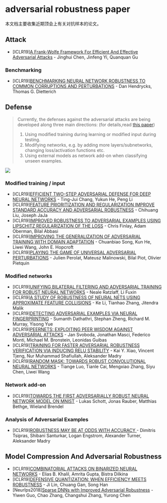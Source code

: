 # adversarial robustness paper
本文档主要收集近期顶会上有关对抗样本的论文。
## Attack
- [ICLR19][A Frank-Wolfe Framework For Efficient And Effective Adversarial Attacks](https://arxiv.org/abs/1811.10828) - Jinghui Chen, Jinfeng Yi, Quanquan Gu
### Benchmarking
- [ICLR19][BENCHMARKING NEURAL NETWORK ROBUSTNESS TO COMMON CORRUPTIONS AND PERTURBATIONS](https://arxiv.org/abs/1807.01697) - Dan Hendrycks, Thomas G. Dietterich
## Defense
> Currently, the defenses against the adversarial attacks are being developed along three main directions: (for details,read [this paper](https://arxiv.org/pdf/1801.00553.pdf))
>   1) Using modified training during learning or modified input during testing. 
>   2) Modifying networks, e.g. by adding more layers/subnetworks, changing loss/activation functions etc.
>   3) Using external models as network add-on when classifying unseen examples.

![](https://github.com/hfeng-xia/adversarial-robustness/blob/master/IMG/1.jpg)</div>
### Modified training / input
- [ICLR19][EFFICIENT TWO-STEP ADVERSARIAL DEFENSE FOR DEEP NEURAL NETWORKS](https://openreview.net/pdf?id=BklpOo09tQ) - Ting-Jui Chang, Yukun He, Peng Li
- [ICLR19][FEATURE PRIORITIZATION AND REGULARIZATION IMPROVE STANDARD ACCURACY AND ADVERSARIAL ROBUSTNESS](https://openreview.net/pdf?id=ryG2Cs09Y7) - Chihuang Liu, Joseph JaJa
- [ICLR19][IMPROVED ROBUSTNESS TO ADVERSARIAL EXAMPLES USING LIPSCHITZ REGULARIZATION OF THE LOSS](https://arxiv.org/abs/1810.00953) - Chris Finlay, Adam Oberman, Bilal Abbasi
- [ICLR19][IMPROVING THE GENERALIZATION OF ADVERSARIAL TRAINING WITH DOMAIN ADAPTATION](https://arxiv.org/abs/1810.00740) - Chuanbiao Song, Kun He, Liwei Wang, John E. Hopcroft
- [ICLR19][PLAYING THE GAME OF UNIVERSAL ADVERSARIAL PERTURBATIONS](https://arxiv.org/abs/1809.07802) - Julien Perolat, Mateusz Malinowski, Bilal Piot, Olivier Pietquin
### Modified networks
- [ICLR19][UNIFYING BILATERAL FILTERING AND ADVERSARIAL TRAINING FOR ROBUST NEURAL NETWORKS](https://arxiv.org/abs/1804.01635) - Neale Ratzlaff, Li Fuxin
- [ICLR19][A STUDY OF ROBUSTNESS OF NEURAL NETS USING APPROXIMATE FEATURE COLLISIONS](https://openreview.net/pdf?id=H1gDgn0qY7) - Ke Li, Tianhao Zhang, Jitendra Malik
- [ICLR19][DETECTING ADVERSARIAL EXAMPLES VIA NEURAL FINGERPRINTING](https://arxiv.org/abs/1803.03870) - Sumanth Dathathri, Stephan Zheng, Richard M. Murray, Yisong Yue
- [ICLR19][PEERNETS: EXPLOITING PEER WISDOM AGAINST ADVERSARIAL ATTACKS](https://arxiv.org/abs/1806.00088) - Jan Svoboda, Jonathan Masci, Federico Monti, Michael M. Bronstein, Leonidas Guibas
- [ICLR19][TRAINING FOR FASTER ADVERSARIAL ROBUSTNESS VERIFICATION VIA INDUCING RELU STABILITY](https://arxiv.org/abs/1809.03008) - Kai Y. Xiao, Vincent Tjeng, Nur Muhammad Shafiullah, Aleksander Madry
- [ICLR19][RANDOM MASK: TOWARDS ROBUST CONVOLUTIONAL NEURAL NETWORKS](https://openreview.net/pdf?id=SkgkJn05YX) - Tiange Luo, Tianle Cai, Mengxiao Zhang, Siyu Chen, Liwei Wang
### Network add-on
- [ICLR19][TOWARDS THE FIRST ADVERSARIALLY ROBUST NEURAL NETWORK MODEL ON MNIST](https://arxiv.org/abs/1805.09190) - Lukas Schott, Jonas Rauber, Matthias Bethge, Wieland Brendel
### Analysis of Adversarial Examples
- [ICLR19][ROBUSTNESS MAY BE AT ODDS WITH ACCURACY ](https://arxiv.org/abs/1805.12152) - Dimitris Tsipras, Shibani Santurkar, Logan Engstrom, Alexander Turner, Aleksander Madry
## Model Compression And Adversarial Robustness
- [ICLR19][COMBINATORIAL ATTACKS ON BINARIZED NEURAL NETWORKS](https://arxiv.org/abs/1810.03538) - Elias B. Khalil, Amrita Gupta, Bistra Dilkina
- [ICLR19][DEFENSIVE QUANTIZATION: WHEN EFFICIENCY MEETS ROBUSTNESS](https://openreview.net/pdf?id=ryetZ20ctX) - Ji Lin, Chuang Gan, Song Han
- [NeurIps2018][Sparse DNNs with Improved Adversarial Robustness](https://arxiv.org/abs/1810.09619) - Yiwen Guo, Chao Zhang, Changshui Zhang, Yurong Chen
